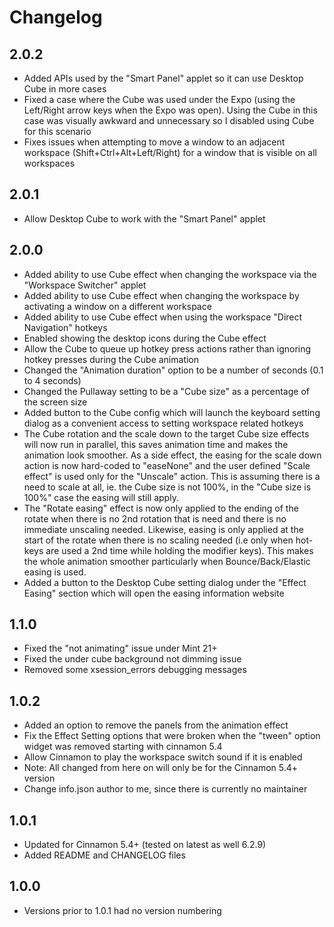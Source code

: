 # Changelog

## 2.0.2

- Added APIs used by the "Smart Panel" applet so it can use Desktop Cube in more cases
- Fixed a case where the Cube was used under the Expo (using the Left/Right arrow keys when the Expo was open). Using the Cube in this case was visually awkward and unnecessary so I disabled using Cube for this scenario
- Fixes issues when attempting to move a window to an adjacent workspace (Shift+Ctrl+Alt+Left/Right) for a window that is visible on all workspaces

## 2.0.1

- Allow Desktop Cube to work with the "Smart Panel" applet

## 2.0.0

* Added ability to use Cube effect when changing the workspace via the "Workspace Switcher" applet
* Added ability to use Cube effect when changing the workspace by activating a window on a different workspace
* Added ability to use Cube effect when using the workspace "Direct Navigation" hotkeys
* Enabled showing the desktop icons during the Cube effect
* Allow the Cube to queue up hotkey press actions rather than ignoring hotkey presses during the Cube animation
* Changed the "Animation duration" option to be a number of seconds (0.1 to 4 seconds)
* Changed the Pullaway setting to be a "Cube size" as a percentage of the screen size
* Added button to the Cube config which will launch the keyboard setting dialog as a convenient access to setting workspace related hotkeys
* The Cube rotation and the scale down to the target Cube size effects will now run in parallel, this saves animation time and makes the animation look smoother. As a side effect, the easing for the scale down action is now hard-coded to "easeNone" and the user defined "Scale effect" is used only for the "Unscale" action. This is assuming there is a need to scale at all, ie. the Cube size is not 100%, in the "Cube size is 100%" case the easing will still apply.
* The "Rotate easing" effect is now only applied to the ending of the rotate when there is no 2nd rotation that is need and there is no immediate unscaling needed. Likewise, easing is only applied at the start of the rotate when there is no scaling needed (i.e only when hot-keys are used a 2nd time while holding the modifier keys). This makes the whole animation smoother particularly when Bounce/Back/Elastic easing is used.
* Added a button to the Desktop Cube setting dialog under the "Effect Easing" section which will open the easing information website

## 1.1.0

* Fixed the "not animating" issue under Mint 21+
* Fixed the under cube background not dimming issue
* Removed some xsession_errors debugging messages

## 1.0.2

* Added an option to remove the panels from the animation effect
* Fix the Effect Setting options that were broken when the "tween" option widget was removed starting with cinnamon 5.4 
* Allow Cinnamon to play the workspace switch sound if it is enabled
* Note: All changed from here on will only be for the Cinnamon 5.4+ version
* Change info.json author to me, since there is currently no maintainer

## 1.0.1

* Updated for Cinnamon 5.4+ (tested on latest as well 6.2.9)
* Added README and CHANGELOG files

## 1.0.0

* Versions prior to 1.0.1 had no version numbering
